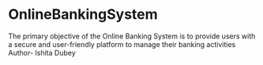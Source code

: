 # OnlineBankingSystem
The primary objective of the Online Banking System is to provide users with a secure and user-friendly platform to manage their banking activities
Author- Ishita Dubey
